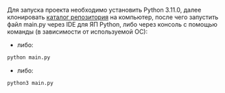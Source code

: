 Для запуска проекта необходимо установить Python 3.11.0, далее клонировать [каталог репозитория](https://github.com/AllIWantIsNotAvailable/GeekBrains_OOP/tree/main/seminars/Sem07_OOP_Desing_and_SOLID_part_2/HomeWork)
на компьютер, после чего запустить файл main.py через IDE для ЯП Python, либо через консоль с помощью команды (в 
зависимости от используемой ОС):
- либо:
```bash
python main.py
```
- либо:
```bash
python3 main.py
```